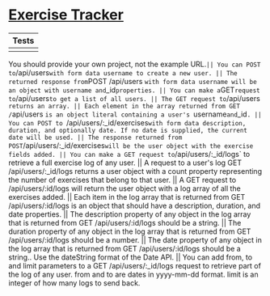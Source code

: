 # [Exercise Tracker](https://www.freecodecamp.org/learn/apis-and-microservices/apis-and-microservices-projects/exercise-tracker)

|Tests|
|:--|
||
You should provide your own project, not the example URL.`
||
You can POST to `/api/users` with form data username to create a new user.
||
The returned response from `POST /api/users ` with form data username will be an object with username and `_id` properties.
||
You can make a `GET` request to `/api/users` to get a list of all users.
||
The GET request to `/api/users` returns an array.
||
Each element in the array returned from GET /`api/users `is an object literal containing a user's `username` and `_id`.
||
You can POST to `/api/users/:_id/exercises` with form data description, duration, and optionally date. If no date is supplied, the current date will be used.
||
The response returned from POST `/api/users/:_id/exercises` will be the user object with the exercise fields added.
||
You can make a GET request to `/api/users/:_id/logs` to retrieve a full exercise log of any user.
||
A request to a user's log GET /api/users/:_id/logs returns a user object with a count property representing the number of exercises that belong to that user.
||
A GET request to /api/users/:id/logs will return the user object with a log array of all the exercises added.
||
Each item in the log array that is returned from GET /api/users/:id/logs is an object that should have a description, duration, and date properties.
||
The description property of any object in the log array that is returned from GET /api/users/:id/logs should be a string.
||
The duration property of any object in the log array that is returned from GET /api/users/:id/logs should be a number.
||
The date property of any object in the log array that is returned from GET /api/users/:id/logs should be a string.. Use the dateString format of the Date API.
||
You can add from, to and limit parameters to a GET /api/users/:_id/logs request to retrieve part of the log of any user. from and to are dates in yyyy-mm-dd format. limit is an integer of how many logs to send back.



